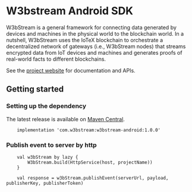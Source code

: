 # W3bstream Android SDK

W3bStream is a general framework for connecting data generated by devices and machines in the
physical world to the blockchain world. In a nutshell, W3bStream uses the IoTeX blockchain to
orchestrate a decentralized network of gateways (i.e., W3bStream nodes) that streams encrypted data
from IoT devices and machines and generates proofs of real-world facts to different blockchains.

See the [project website](https://handbook-mug-590108.framer.app/) for documentation and APIs.

## Getting started

### Setting up the dependency
The latest release is available on [Maven Central](https://search.maven.org/artifact/com.w3bstream/w3bstream-android/1.0/aar).

```
    implementation 'com.w3bstream:w3bstream-android:1.0.0'
```


### Publish event to server by http
```
    val w3bStream by lazy {
        W3bStream.build(HttpService(host, projectName))
    }

    val response = w3bStream.publishEvent(serverUrl, payload, publisherKey, publisherToken)
```
